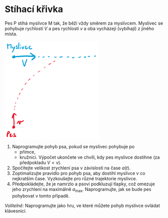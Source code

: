 # Stíhací křivka

Pes P stíhá myslivce M tak, že běží vždy směrem za myslivcem. Myslivec se pohybuje rychlostí $V$ a pes rychlostí $v$ a oba vycházejí (vybíhají) z jiného místa.

<img src="myslivec.png" width="300px" align="center" />

1. Naprogramujte pohyb psa, pokud se myslivec pohybuje po
    - přímce,
    - kružnici.
    Výpočet ukončete ve chvíli, kdy pes myslivce dostihne (za předpokladu $V < v$).
1. Spočítejte velikost zrychlení psa v závislosti na čase $a(t)$.
1. Zoptimalizujte pravidlo pro pohyb psa, aby dostihl myslivce v co nejkratším čase. Vyzkoušejte pro různé trajektorie myslivce.
1. Předpokládejte, že je namrzlo a psovi podkluzují tlapky, což omezuje jeho zrychlení na maximálně $a_{\text{max}}$. Naprogramujte, jak se bude pes pohybovat v tomto případě.
 
*Volitelně:*
Naprogramujte jako hru, ve které můžete pohyb myslivce ovládat klávesnicí.